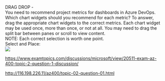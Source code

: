 DRAG DROP -<br/>You need to recommend project metrics for dashboards in Azure DevOps.<br/>Which chart widgets should you recommend for each metric? To answer, drag the appropriate chart widgets to the correct metrics. Each chart widget may be used once, more than once, or not at all. You may need to drag the split bar between panes or scroll to view content.<br/>NOTE: Each correct selection is worth one point.<br/>Select and Place:<br/><img src="https://www.examtopics.com/assets/media/exam-media/04257/0003400001.png" class="in-exam-image"/><br/><p><a href="https://www.examtopics.com/discussions/microsoft/view/20511-exam-az-400-topic-2-question-1-discussion/">https://www.examtopics.com/discussions/microsoft/view/20511-exam-az-400-topic-2-question-1-discussion/</a></p><p><a href="http://116.198.226.11/az400/topic-02-question-01.html">http://116.198.226.11/az400/topic-02-question-01.html</a></p><script src="https://giscus.app/client.js"                    data-repo="azsamples/az204"                    data-repo-id="R_kgDOMRXzDQ"                    data-category="General"                    data-category-id="DIC_kwDOMRXzDc4Cgi27"                    data-mapping="pathname"                    data-strict="1"                    data-reactions-enabled="0"                    data-emit-metadata="0"                    data-input-position="bottom"                    data-theme="preferred_color_scheme"                    data-lang="en"                    crossorigin="anonymous"                    async>                    </script>